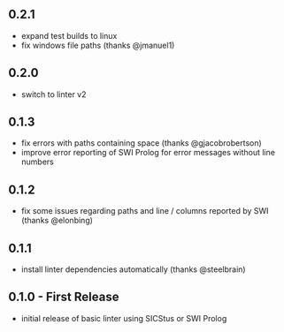 ## 0.2.1
* expand test builds to linux
* fix windows file paths (thanks @jmanuel1)

## 0.2.0
* switch to linter v2

## 0.1.3
* fix errors with paths containing space (thanks @gjacobrobertson)
* improve error reporting of SWI Prolog for error messages without line numbers

## 0.1.2
* fix some issues regarding paths and line / columns reported by SWI (thanks @elonbing)

## 0.1.1
* install linter dependencies automatically (thanks @steelbrain)

## 0.1.0 - First Release
* initial release of basic linter using SICStus or SWI Prolog
